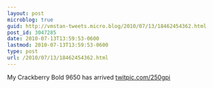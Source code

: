 ```yaml
---
layout: post
microblog: true
guid: http://vmstan-tweets.micro.blog/2010/07/13/18462454362.html
post_id: 3047285
date: 2010-07-13T13:59:53-0600
lastmod: 2010-07-13T13:59:53-0600
type: post
url: /2010/07/13/18462454362.html
---
```

My Crackberry Bold 9650 has arrived [twitpic.com/250gpi](http://twitpic.com/250gpi)
